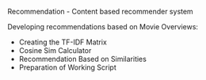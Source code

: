 Recommendation - Content based recommender system

Developing recommendations based on Movie Overviews:

- Creating the TF-IDF Matrix
- Cosine Sim Calculator
- Recommendation Based on Similarities
- Preparation of Working Script
